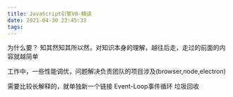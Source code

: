 ```yaml
---
title: JavaScript引擎V8-精读
date: 2021-04-30 22:45:33
tags:
---
```


为什么要？
知其然知其所以然，对知识本身的理解，越往后走，走过的前面的内容就越简单

工作中，一些性能调优，问题解决负责团队的项目涉及(browser,node,electron)




需要比较长解释的，就单独新一个链接
Event-Loop事件循环
垃圾回收
